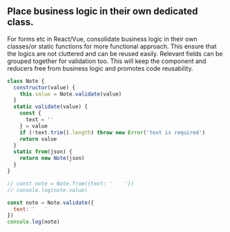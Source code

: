 ## Place business logic in their own dedicated class.

For forms etc in React/Vue, consolidate business logic in their own classes/or static functions for more functional approach. This ensure that the logics are not cluttered and can be reused easily. Relevant fields can be grouped together for validation too. This will keep the component and reducers free from business logic and promotes code reusability.

```js
class Note {
  constructor(value) {
    this.value = Note.validate(value)
  }
  static validate(value) {
    const {
      text = ''
    } = value
    if (!text.trim().length) throw new Error('text is required')
    return value
  }
  static from(json) {
    return new Note(json)
  }
}

// const note = Note.from({text: '    '})
// console.log(note.value)

const note = Note.validate({
  text: '   '
})
console.log(note)
```
